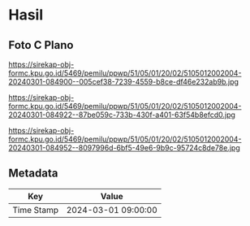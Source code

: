 # Hasil

## Foto C Plano

https://sirekap-obj-formc.kpu.go.id/5469/pemilu/ppwp/51/05/01/20/02/5105012002004-20240301-084900--005cef38-7239-4559-b8ce-df46e232ab9b.jpg

https://sirekap-obj-formc.kpu.go.id/5469/pemilu/ppwp/51/05/01/20/02/5105012002004-20240301-084922--87be059c-733b-430f-a401-63f54b8efcd0.jpg

https://sirekap-obj-formc.kpu.go.id/5469/pemilu/ppwp/51/05/01/20/02/5105012002004-20240301-084952--8097996d-6bf5-49e6-9b9c-95724c8de78e.jpg


## Metadata

| Key        | Value               |
| ---------- | ------------------- |
| Time Stamp | 2024-03-01 09:00:00 |



